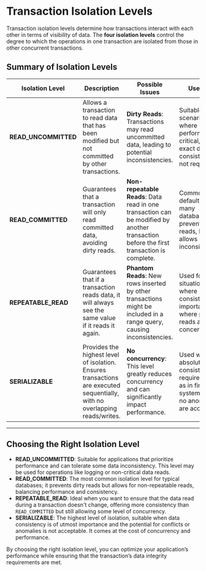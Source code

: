 # Transaction Isolation Levels

Transaction isolation levels determine how transactions interact with each other in terms of visibility of data. The **four isolation levels** control the degree to which the operations in one transaction are isolated from those in other concurrent transactions.

## Summary of Isolation Levels

| **Isolation Level**  | **Description**                                                              | **Possible Issues**                                               | **Use Case**                                           |
|----------------------|------------------------------------------------------------------------------|-------------------------------------------------------------------|--------------------------------------------------------|
| **READ_UNCOMMITTED**  | Allows a transaction to read data that has been modified but not committed by other transactions. | **Dirty Reads**: Transactions may read uncommitted data, leading to potential inconsistencies. | Suitable for scenarios where performance is critical, and exact data consistency is not required. |
| **READ_COMMITTED**    | Guarantees that a transaction will only read committed data, avoiding dirty reads. | **Non-repeatable Reads**: Data read in one transaction can be modified by another transaction before the first transaction is complete. | Common default for many databases; prevents dirty reads, but allows some inconsistencies. |
| **REPEATABLE_READ**   | Guarantees that if a transaction reads data, it will always see the same value if it reads it again. | **Phantom Reads**: New rows inserted by other transactions might be included in a range query, causing inconsistencies. | Used for situations where consistency is important but where phantom reads are not a concern. |
| **SERIALIZABLE**      | Provides the highest level of isolation. Ensures transactions are executed sequentially, with no overlapping reads/writes. | **No concurrency**: This level greatly reduces concurrency and can significantly impact performance. | Used when absolute consistency is required, such as in financial systems where no anomalies are acceptable. |

---

## Choosing the Right Isolation Level

- **READ_UNCOMMITTED**: Suitable for applications that prioritize performance and can tolerate some data inconsistency. This level may be used for operations like logging or non-critical data reads.
- **READ_COMMITTED**: The most common isolation level for typical databases; it prevents dirty reads but allows for non-repeatable reads, balancing performance and consistency.
- **REPEATABLE_READ**: Ideal when you want to ensure that the data read during a transaction doesn't change, offering more consistency than `READ_COMMITTED` but still allowing some level of concurrency.
- **SERIALIZABLE**: The highest level of isolation, suitable when data consistency is of utmost importance and the potential for conflicts or anomalies is not acceptable. It comes at the cost of concurrency and performance.

By choosing the right isolation level, you can optimize your application’s performance while ensuring that the transaction’s data integrity requirements are met.
